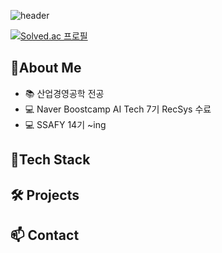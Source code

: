 ![header](https://capsule-render.vercel.app/api?type=waving&color=dcc5b2&height=300&section=header&text=Good%20to%20see%20you%20%F0%9F%A4%97&fontColor=faf7f3)

[![Solved.ac
프로필](http://mazassumnida.wtf/api/v2/generate_badge?boj=baekus2209)](https://solved.ac/baekus2209)

  ## 🚀About Me
  - 📚 산업경영공학 전공
  - 💻 Naver Boostcamp AI Tech 7기 RecSys 수료
  - 💻 SSAFY 14기 ~ing 

  ## 🔧Tech Stack

  ## 🛠️ Projects

  ## 📫 Contact


<!--
**13aek/13aek** is a ✨ _special_ ✨ repository because its `README.md` (this file) appears on your GitHub profile.

Here are some ideas to get you started:

- 🔭 I’m currently working on ...
- 🌱 I’m currently learning ...
- 👯 I’m looking to collaborate on ...
- 🤔 I’m looking for help with ...
- 💬 Ask me about ...
- 📫 How to reach me: ...
- 😄 Pronouns: ...
- ⚡ Fun fact: ...
-->
